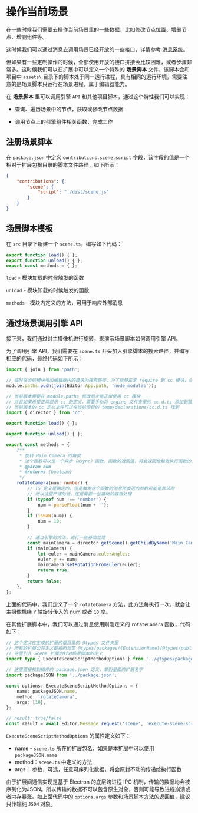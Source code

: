 # 操作当前场景

在一些时候我们需要去操作当前场景里的一些数据，比如修改节点位置、增删节点、增删组件等。

这时候我们可以通过消息去调用场景已经开放的一些接口，详情参考 [消息系统](./messages.md)。

但如果有一些定制操作的时候，全部使用开放的接口拼接会比较困难，或者步骤非常多。这时候我们可以在扩展中可以定义一个特殊的 **场景脚本** 文件，该脚本会和项目中 `assets\` 目录下的脚本处于同一运行进程，具有相同的运行环境，需要注意的是场景脚本只运行在场景进程，属于编辑器能力。

在 **场景脚本** 里可以调用引擎 `API` 和其他项目脚本，通过这个特性我们可以实现：

- 查询、遍历场景中的节点，获取或修改节点数据

- 调用节点上的引擎组件相关函数，完成工作

## 注册场景脚本

在 `package.json` 中定义 `contributions.scene.script` 字段，该字段的值是一个相对于扩展包根目录的脚本文件路径，如下所示：

```json
{
    "contributions": {
        "scene": {
            "script": "./dist/scene.js"
        }
    }
}
```

## 场景脚本模板

在 `src` 目录下新建一个 `scene.ts`，编写如下代码：

```typescript
export function load() { };
export function unload() { };
export const methods = { };
```

`load` - 模块加载的时候触发的函数

`unload` - 模块卸载的时候触发的函数

`methods` - 模块内定义的方法，可用于响应外部消息

## 通过场景调用引擎 API

接下来，我们通过对主摄像机进行旋转，来演示场景脚本如何调用引擎 API。

为了调用引擎 API，我们需要在 `scene.ts` 开头加入引擎脚本的搜索路径，并编写相应的代码，最终代码如下所示：

```typescript
import { join } from 'path';

// 临时在当前模块增加编辑器内的模块为搜索路径，为了能够正常 require 到 cc 模块，后续版本将优化调用方式
module.paths.push(join(Editor.App.path, 'node_modules'));

// 当前版本需要在 module.paths 修改后才能正常使用 cc 模块
// 并且如果希望正常显示 cc 的定义，需要手动将 engine 文件夹里的 cc.d.ts 添加到插件的 tsconfig 里
// 当前版本的 cc 定义文件可以在当前项目的 temp/declarations/cc.d.ts 找到
import { director } from 'cc';

export function load() { };

export function unload() { };

export const methods = {
    /**
     * 旋转 Main Camera 的角度
     * 这个函数可以是一个异步（async）函数，函数的返回值，将会返回给触发执行函数的消息，详看下面的示例
     * @param num
     * @returns {boolean}
     */
    rotateCamera(num: number) {
        // TS 定义是确定的，但是触发这个函数的消息所发送的参数可能是非法的
        // 所以这里严谨的话，还是需要一些基础的容错处理
        if (typeof num !== 'number') {
            num = parseFloat(num + '');   
        }
        if (isNaN(num)) {
            num = 10;
        }

        // 通过引擎的方法，进行一些基础处理
        const mainCamera = director.getScene().getChildByName('Main Camera');
        if (mainCamera) {
            let euler = mainCamera.eulerAngles;
            euler.y += num;
            mainCamera.setRotationFromEuler(euler);
            return true;
        }
        return false;
    },
};
```

上面的代码中，我们定义了一个 `rotateCamera` 方法，此方法每执行一次，就会让主摄像机绕 `Y` 轴旋转传入的 num 或者 `10` 度。

在其他扩展脚本中，我们可以通过消息使用刚刚定义的 `rotateCamera` 函数，代码如下：

```typescript
// 这个定义在生成的扩展的根目录的 @types 文件夹里
// 所有的扩展公开定义都按照规范 @types/packages/{ExtensionName}/@types/public 存放
// 这里引入 Scene 扩展内针对场景脚本的定义
import type { ExecuteSceneScriptMethodOptions } from '../@types/packages/scene/@types/public';

// 这里直接找到插件的 package.json 定义，拿到里面的扩展名字
import packageJSON from '../package.json';

const options: ExecuteSceneScriptMethodOptions = {
    name: packageJSON.name,
    method: 'rotateCamera',
    args: [10],
};

// result: true/false
const result = await Editor.Message.request('scene', 'execute-scene-script', options);
```

`ExecuteSceneScriptMethodOptions` 的属性定义如下：
- name - `scene.ts` 所在的扩展包名，如果是本扩展中可以使用 `packageJSON.name`
- method：`scene.ts` 中定义的方法
- args： 参数，可选，任意可序列化数据，将会原封不动的传递给执行函数

由于扩展间通信实现是基于 Electron 的底层跨进程 IPC 机制，传输的数据均会被序列化为JSON。所以传输的数据不可以包含原生对象，否则可能导致进程崩溃或者内存暴涨。如上面代码中的 `options.args` 参数和场景脚本方法的返回值，建议只传输纯 `JSON` 对象。

